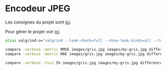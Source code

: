 # Encodeur JPEG

Les consignes du projet sont [ici](https://formationc.pages.ensimag.fr/projet/jpeg/jpeg/).

Pour gérer le projet voir [ici](https://gitlab.ensimag.fr/vincentn/encodeur-jpeg/-/boards).

```bash
alias valgrind-o="valgrind --leak-check=full --show-leak-kinds=all --track-origins=yes --verbose --log-file=valgrind-out.txt"

compare -verbose -metric RMSE images/gris.jpg images/my-gris.jpg difference.jpg
compare -verbose -metric MAE images/gris.jpg images/my-gris.jpg difference.jpg

compare -verbose -fuzz 5% images/gris.jpg images/my-gris.jpg difference.jpg
```

